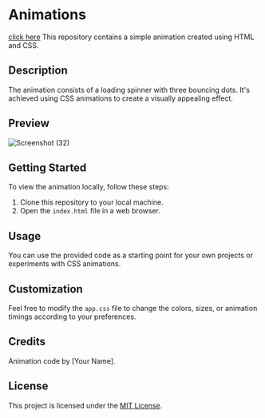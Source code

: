 # Animations
[click here](https://saurabhalagdeve.github.io/Loading-animation/)
This repository contains a simple animation created using HTML and CSS.

## Description

The animation consists of a loading spinner with three bouncing dots. It's achieved using CSS animations to create a visually appealing effect.

## Preview

![Screenshot (32)](https://github.com/saurabhalagdeve/Loading-animation/assets/127332934/76fa8420-2a21-488e-a669-c4ac4dd398cd)


## Getting Started

To view the animation locally, follow these steps:

1. Clone this repository to your local machine.
2. Open the `index.html` file in a web browser.

## Usage

You can use the provided code as a starting point for your own projects or experiments with CSS animations.

## Customization

Feel free to modify the `app.css` file to change the colors, sizes, or animation timings according to your preferences.

## Credits

Animation code by [Your Name].

## License

This project is licensed under the [MIT License](LICENSE).

